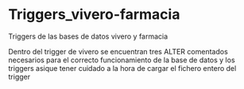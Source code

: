 # Triggers_vivero-farmacia
Triggers de las bases de datos vivero y farmacia

Dentro del trigger de vivero se encuentran tres ALTER comentados necesarios para el correcto funcionamiento de la base de datos y los triggers 
asique tener cuidado a la hora de cargar el fichero entero del trigger
